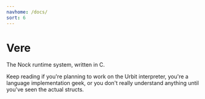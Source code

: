 ```yaml
---
navhome: /docs/
sort: 6
---
```


# Vere

The Nock runtime system, written in C.

Keep reading if you're planning to work on the Urbit interpreter, you're a 
language implementation geek, or you don't really understand anything until 
you've seen the actual structs.

<list/>
